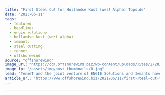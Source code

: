 ```yaml
---
title: "First Steel Cut for Hollandse Kust (west Alpha) Topside"
date: "2021-06-11"
tags: 
  - featured
  - headlines
  - engie solutions
  - hollandse kust (west alpha)
  - iemants
  - steel cutting
  - tennet
  - offshorewind
source: "offshorewind"
image_url: "https://cdn.offshorewind.biz/wp-content/uploads/sites/2/2021/06/11084503/Hollandse-Kust-west-alpha_First-steel-cut.jpg"
image_fp: "/assets/img/post_thumbnails/0.jpg"
lead: "TenneT and the joint venture of ENGIE Solutions and Iemants have cut the first"
article_url: "https://www.offshorewind.biz/2021/06/11/first-steel-cut-for-hollandse-kust-west-alpha-topside/"
---
```


---
